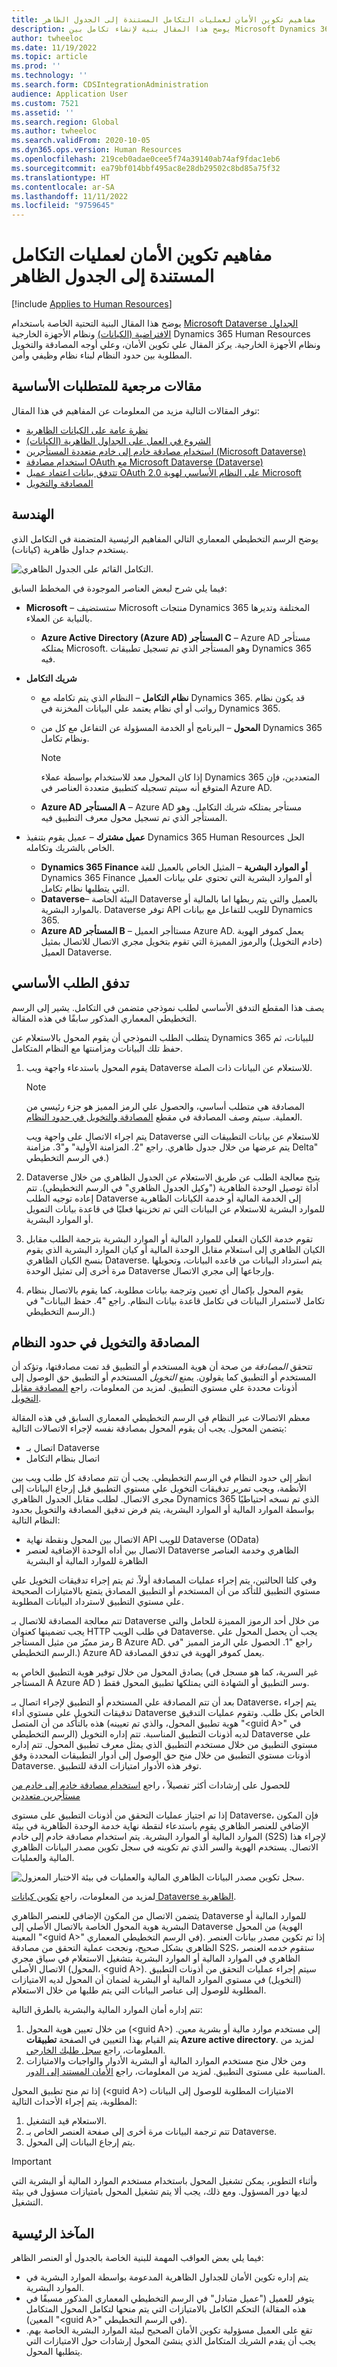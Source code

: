 ```yaml
---
title: مفاهيم تكوين الأمان لعمليات التكامل المستندة إلى الجدول الظاهر
description: يوضح هذا المقال بنية لإنشاء تكامل بين Microsoft Dynamics 365 Human Resources وأنظمة أخرى.
author: twheeloc
ms.date: 11/19/2022
ms.topic: article
ms.prod: ''
ms.technology: ''
ms.search.form: CDSIntegrationAdministration
audience: Application User
ms.custom: 7521
ms.assetid: ''
ms.search.region: Global
ms.author: twheeloc
ms.search.validFrom: 2020-10-05
ms.dyn365.ops.version: Human Resources
ms.openlocfilehash: 219ceb0adae0cee5f74a39140ab74af9fdac1eb6
ms.sourcegitcommit: ea79bf014bbf495ac8e28db29502c8bd85a75f32
ms.translationtype: HT
ms.contentlocale: ar-SA
ms.lasthandoff: 11/11/2022
ms.locfileid: "9759645"
---
```

# <a name="security-configuration-concepts-for-virtual-table-based-integrations"></a>مفاهيم تكوين الأمان لعمليات التكامل المستندة إلى الجدول الظاهر

[!include [Applies to Human Resources](../includes/applies-to-hr.md)]

يوضح هذا المقال البنية التحتية الخاصة باستخدام [Microsoft Dataverse الجداول الافتراضية (الكيانات)](/dev-itpro/power-platform/virtual-entities-overview) ونظام الأجهزة الخارجية Dynamics 365 Human Resources ونظام الأجهزة الخارجية. يركز المقال علي تكوين الأمان، وعلي أوجه المصادقة والتخويل المطلوبة بين حدود النظام لبناء نظام وظيفي وأمن.

## <a name="prerequisite-reference-articles"></a>مقالات مرجعية للمتطلبات الأساسية

توفر المقالات التالية مزيد من المعلومات عن المفاهيم في هذا المقال:

- [نظرة عامة على الكيانات الظاهرية](/dev-itpro/power-platform/virtual-entities-overview)
- [الشروع في العمل على الجداول الظاهرية (الكيانات)](/developer/data-platform/virtual-entities/get-started-ve)
- [استخدام مصادقة خادم إلى خادم متعددة المستأجرين (Microsoft Dataverse)](/developer/data-platform/use-multi-tenant-server-server-authentication)
- [استخدام مصادقة OAuth مع Microsoft Dataverse (Dataverse)](/developer/data-platform/authenticate-oauth)
- [تتدفق بيانات اعتماد عميل OAuth 2.0 على النظام الأساسي لهوية Microsoft](/azure/active-directory/develop/v2-oauth2-client-creds-grant-flow)
- [المصادقة والتخويل](/dev-itpro/power-platform/authentication-and-authorization)

## <a name="architecture"></a>الهندسة 

يوضح الرسم التخطيطي المعماري التالي المفاهيم الرئيسية المتضمنة في التكامل الذي يستخدم جداول ظاهرية (كيانات).

![التكامل القائم على الجدول الظاهري.](./media/Hosts.jpg)

فيما يلي شرح لبعض العناصر الموجودة في المخطط السابق:

- **Microsoft** – ستستضيف Microsoft منتجات Dynamics 365 المختلفة وتديرها بالنيابة عن العملاء.

    - **Azure Active Directory (Azure AD) المستأجر C** – Azure AD مستأجر يمتلكه Microsoft. وهو المستأجر الذي تم تسجيل تطبيقات Dynamics 365 فيه.

- **شريك التكامل**

    - **نظام التكامل** – النظام الذي يتم تكامله مع Dynamics 365. قد يكون نظام رواتب أو أي نظام يعتمد علي البيانات المخزنة في Dynamics 365.
    - **المحول** – البرنامج أو الخدمة المسؤولة عن التفاعل مع كل من Dynamics 365 ونظام تكامل.

        > [!NOTE]
        > إذا كان المحول معد للاستخدام بواسطة عملاء Dynamics 365 المتعددين، فإن المتوقع أنه سيتم تسجيله كتطبيق متعددة العناصر في Azure AD.

    - **Azure AD المستأجر A** – Azure AD مستأجر يمتلكه شريك التكامل. وهو المستأجر الذي تم تسجيل محول معرف التطبيق فيه.

- **عميل مشترك** – عميل يقوم بتنفيذ Dynamics 365 Human Resources الحل الخاص بالشريك وتكامله.

    - **Dynamics 365 Finance أو الموارد البشرية** – المثيل الخاص بالعميل للغة Dynamics 365 Finance أو الموارد البشرية التي تحتوي علي بيانات العميل التي يتطلبها نظام تكامل.
    - **Dataverse**– البيئة الخاصة Dataverse بالعميل والتي يتم ربطها اما بالمالية أو بالموارد البشرية. Dataverse توفر API للويب للتفاعل مع بيانات Dynamics 365.
    - **Azure AD المستأجر B** – مستاأجر العميل Azure AD. يعمل كموفر الهوية (خادم التخويل) والرموز المميزة التي تقوم بتخويل مجري الاتصال للاتصال بمثيل العميل Dataverse.

## <a name="basic-request-flow"></a>تدفق الطلب الأساسي

يصف هذا المقطع التدفق الأساسي لطلب نموذجي متضمن في التكامل. يشير إلى الرسم التخطيطي المعماري المذكور سابقًا في هذه المقالة.

يتطلب الطلب النموذجي أن يقوم المحول بالاستعلام عن Dynamics 365 للبيانات، ثم حفظ تلك البيانات ومزامنتها مع النظام المتكامل.

1. يقوم المحول باستدعاء واجهة ويب Dataverse للاستعلام عن البيانات ذات الصلة.

    > [!NOTE]
    > المصادقة هي متطلب أساسي، والحصول علي الرمز المميز هو جزء رئيسي من العملية. سيتم وصف المصادقة في مقطع [المصادقة والتخويل في حدود النظام](#authentication-and-authorization-at-system-boundaries).

    يتم اجراء الاتصال على واجهة ويب Dataverse للاستعلام عن بيانات التطبيقات التي يتم عرضها من خلال جدول ظاهري. راجع "2. ‏‫المزامنة الأولية‬" و"3. مزامنة Delta" في الرسم التخطيطي.)

2. Dataverse يتيح معالجة الطلب عن طريق الاستعلام عن الجدول الظاهري من خلال أداة توصيل الوحدة الظاهرية ("وكيل الجدول الظاهري" في الرسم التخطيطي). تتم إعاده توجيه الطلب Dataverse إلى الخدمة المالية أو خدمة الكيانات الظاهرية للموارد البشرية للاستعلام عن البيانات التي تم تخزينها فعليًا في قاعدة بيانات التمويل أو الموارد البشرية.
3. تقوم خدمة الكيان الفعلي للموارد المالية أو الموارد البشرية بترجمة الطلب مقابل الكيان الظاهري إلى استعلام مقابل الوحدة المالية أو كيان الموارد البشرية الذي يقوم بنسخ الكيان الظاهري Dataverse. يتم استرداد البيانات من قاعده البيانات، وتحويلها مرة أخرى إلى تمثيل الوحدة Dataverse وإرجاعها إلى مجري الاتصال.
4. يقوم المحول بإكمال أي تعيين وترجمة بيانات مطلوبة، كما يقوم بالاتصال بنظام تكامل لاستمرار البيانات في تكامل قاعدة بيانات النظام. راجع "4. حفظ البيانات" في الرسم التخطيطي.)

## <a name="authentication-and-authorization-at-system-boundaries"></a>المصادقة والتخويل في حدود النظام

تتحقق *المصادقة* من صحة أن هوية المستخدم أو التطبيق قد تمت مصادقتها، وتؤكد أن المستخدم أو التطبيق كما يقولون. يمنع *التخويل* المستخدم أو التطبيق حق الوصول إلى أذونات محددة علي مستوي التطبيق. لمزيد من المعلومات، راجع [المصادقة مقابل التخويل](/azure/active-directory/develop/authentication-vs-authorization).

معظم الاتصالات عبر النظام في الرسم التخطيطي المعماري السابق في هذه المقالة يتضمن المحول. يجب أن يقوم المحول بمصادقة نفسه لإجراء الاتصالات التالية:

- اتصال بـ Dataverse
- اتصال بنظام التكامل

انظر إلى حدود النظام في الرسم التخطيطي. يجب أن تتم مصادقة كل طلب ويب بين الأنظمة، ويجب تمرير تدقيقات التخويل علي مستوي التطبيق قبل إرجاع البيانات إلى مجرى الاتصال. لطلب مقابل الجدول الظاهري Dynamics 365 الذي تم نسخه احتياطيًا بواسطة الموارد المالية أو الموارد البشرية، يتم فرض تدقيق المصادقة والتخويل بحدود النظام التالية:

- الاتصال بين المحول ونقطة نهاية API للويب Dataverse (OData)
- الاتصال بين أداه الوحدة الإضافية لعنصر Dataverse الظاهري وخدمة العناصر الظاهرة للموارد المالية أو البشرية

وفي كلتا الحالتين، يتم إجراء عمليات المصادقة أولاً. ثم يتم إجراء تدقيقات التخويل علي مستوي التطبيق للتأكد من أن المستخدم أو التطبيق المصادق يتمتع بالامتيازات الصحيحة علي مستوي التطبيق لاسترداد البيانات المطلوبة.

تتم معالجة المصادقة للاتصال بـ Dataverse من خلال أحد الرموز المميزة للحامل والتي يجب تضمينها كعنوان HTTP في طلب الويب Dataverse. يجب أن يحصل المحول علي رمز مميّز من مثيل المستأجر B Azure AD. راجع "1. الحصول علي الرمز المميز "في الرسم التخطيطي.) Azure AD يعمل كموفر الهوية في تدفق المصادقة.

يصادق المحول من خلال توفير هوية التطبيق الخاص به (غير السرية، كما هو مسجل في المستأجر A Azure AD ) وسر التطبيق أو الشهادة التي يمتلكها تطبيق المحول فقط.

بعد أن تتم المصادقة علي المستخدم أو التطبيق لإجراء اتصال بـ Dataverse، يتم إجراء تدقيقات التخويل علي مستوي أداء Dataverse الخاص بكل طلب. وتقوم عمليات التدقيق هذه بالتأكد من أن المتصل (هوية تطبيق المحول، والذي تم تعيينه "\<guid A\>" في الرسم التخطيطي) لديه أذونات التطبيق المناسبة. تتم إداره التخويل Dataverse علي مستوي التطبيق من خلال مستخدم التطبيق الذي يمثل معرف تطبيق المحول. تتم إداره أذونات مستوي التطبيق من خلال منح حق الوصول إلى أدوار التطبيقات المحددة وفق Dataverse. توفر هذه الأدوار امتيازات الدقة للتطبيق.

للحصول على إرشادات أكثر تفصيلاً ، راجع [استخدام مصادقة خادم إلى خادم من مستأجرين متعددين](/power-apps/developer/data-platform/use-multi-tenant-server-server-authentication)

إذا تم اجتياز عمليات التحقق من أذونات التطبيق على مستوى Dataverse، فإن المكون الإضافي للعنصر الظاهري يقوم باستدعاء لنقطة نهاية خدمة الوحدة الظاهرية في بيئة الموارد المالية أو الموارد البشرية. يتم استخدام مصادقة خادم إلى خادم (S2S) لإجراء هذا الاتصال. يستخدم الهوية والسر الذي تم تكوينه في سجل تكوين مصدر البيانات الظاهري المالية والعمليات.

![سجل تكوين مصدر البيانات الظاهري المالية والعمليات في بيئة الاختبار المعزول.](./media/sandbox.jpg)

لمزيد من المعلومات، راجع [تكوين كيانات Dataverse الظاهرية](/dev-itpro/power-platform/admin-reference).

يتضمن الاتصال من المكون الإضافي للعنصر الظاهري Dataverse للموارد المالية أو البشرية هوية المحول الخاصة بالاتصال الأصلي إلى Dataverse من المحول (الهوية المعينة "\<guid A\>" في الرسم التخطيطي المعماري). إذا تم تكوين مصدر بيانات العنصر الظاهري بشكل صحيح، ونجحت عملية التحقق من مصادقة S2S، ستقوم خدمه العنصر الظاهري في الموارد المالية أو الموارد البشرية بتشغيل الاستعلام في سياق مجري الاتصال الأصلي (المحول، \<guid A\>). سيتم إجراء عمليات التحقق من أذونات التطبيق (التخويل) في مستوي الموارد المالية أو البشرية لضمان أن المحول لديه الامتيازات المطلوبة للوصول إلى عناصر البيانات التي يتم طلبها من خلال الاستعلام.

تتم إداره أمان الموارد المالية والبشرية بالطرق التالية:

1. من خلال تعيين هوية المحول (\<guid A\>) إلى مستخدم موارد مالية أو بشرية معين. يتم القيام بهذا التعيين في الصفحة **تطبيقات Azure active directory**. لمزيد من المعلومات، راجع [سجل طلبك الخارجي](/dev-itpro/data-entities/services-home-page.md#register-your-external-application).
2. ومن خلال منح مستخدم الموارد المالية أو البشرية الأدوار والواجبات والامتيازات المناسبة على مستوى التطبيق. لمزيد من المعلومات، راجع [الأمان المستند إلى الدور](/dev-itpro/sysadmin/role-based-security).

إذا تم منح تطبيق المحول (\<guid A\>) الامتيازات المطلوبة للوصول إلى البيانات المطلوبة، يتم إجراء الأحداث التالية:

1. الاستعلام قيد التشغيل.
2. تتم ترجمة البيانات مرة أخرى إلى صفحة العنصر الخاص بـ Dataverse.
3. يتم إرجاع البيانات إلى المحول.

> [!IMPORTANT]
> وأثناء التطوير، يمكن تشغيل المحول باستخدام مستخدم الموارد المالية أو البشرية التي لديها دور المسؤول. ومع ذلك، يجب ألا يتم تشغيل المحول بامتيازات مسؤول في بيئة التشغيل.

## <a name="key-takeaways"></a>المآخذ الرئيسية

فيما يلي بعض العواقب المهمة للبنية الخاصة بالجدول أو العنصر الظاهر:

- يتم إداره تكوين الأمان للجداول الظاهرية المدعومة بواسطة الموارد البشرية في الموارد البشرية.
- يتوفر للعميل ("عميل متبادل" في الرسم التخطيطي المعماري المذكور مسبقًا في هذه المقالة) التحكم الكامل بالامتيازات التي يتم منحها لتكامل المحول المتكامل (المعين "\<guid A\>" في الرسم التخطيطي).
- تقع على العميل مسؤولية تكوين الأمان الصحيح لبيئة الموارد البشرية الخاصة بهم. يجب أن يقدم الشريك المتكامل الذي ينشئ المحول إرشادات حول الامتيازات التي يتطلبها المحول.
